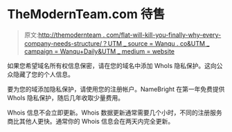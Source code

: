 # TheModernTeam.com 待售

> 原文:[http://themodernteam . com/flat-will-kill-you-finally-why-every-company-needs-structure/？UTM _ source = Wanqu . co&UTM _ campaign = Wanqu+Daily&UTM _ medium = website](http://themodernteam.com/flat-will-kill-you-eventually-why-every-company-needs-structure/?utm_source=wanqu.co&utm_campaign=Wanqu+Daily&utm_medium=website)

如果您希望域名所有权信息保密，请在您的域名中添加 WhoIs 隐私保护。这向公众隐藏了您的个人信息。

要为您的域添加隐私保护，请使用您的注册帐户。NameBright 在第一年免费提供 WhoIs 隐私保护，随后几年收取少量费用。

Whois 信息不会立即更新。Whois 数据更新通常需要几个小时，不同的注册服务商比其他人更快。通常你的 Whois 信息会在两天内完全更新。